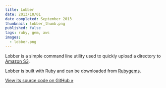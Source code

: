 ```yaml
---
title: Lobber
date: 2013/10/01
date_completed: September 2013
thumbnail: lobber_thumb.png
published: false
tags: ruby, gem, aws
images:
  - lobber.png
---
```


Lobber is a simple command line utility used to quickly upload a directory to [Amazon S3](http://aws.amazon.com/s3/).

Lobber is built with Ruby and can be downloaded from [Rubygems](http://rubygems.org/gems/lobber).

[View its source code on GitHub &raquo;](github.com/mdb/lobber)
